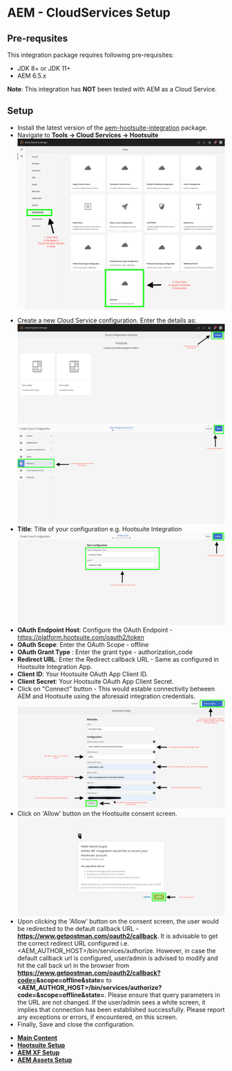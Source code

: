 # AEM - CloudServices Setup

## Pre-requsites
This integration package requires following pre-requisites:
* JDK 8+ or JDK 11+
* AEM 6.5.x

**Note**: This integration has **NOT** been tested with AEM as a Cloud Service.

## Setup
* Install the latest version of the [aem-hootsuite-integration](https://github.com/adobe/aem-hootsuite-integration/releases/download/1.1.0/hootsuite-integration.all-1.1.0.zip) package.
* Navigate to **Tools -> Cloud Services -> Hootsuite**
![CloudConfig](./images/cloudservices/cloudservices-1.png)
+ Create a new Cloud Service configuration. Enter the details as:
![create](./images/cloudservices/cloudservices-2.png)
![create-config](./images/cloudservices/cloudservices-3.png)
+ **Title**: Title of your configuration e.g. Hootsuite Integration
![config-title](./images/cloudservices/cloudservices-4.png)
+ **OAuth Endpoint Host**: Configure the OAuth Endpoint - https://platform.hootsuite.com/oauth2/token
+ **OAuth Scope**: Enter the OAuth Scope - offline
+ **OAuth Grant Type** : Enter the grant type - authorization_code
+ **Redirect URL**: Enter the Redirect callback URL - Same as configured in Hootsuite Integration App.
+ **Client ID**: Your Hootsuite OAuth App Client ID.
+ **Client Secret**: Your Hootsuite OAuth App Client Secret.
+ Click on "Connect" button - This would estable connectivity between AEM and Hootsuite using the aforesaid integration credentials.
![create-config](./images/cloudservices/cloudservices-5.png)
+ Click on 'Allow' button on the Hootsuite consent screen.
![consent-screen](./images/cloudservices/cloudservices-6.png)
+ Upon clicking the 'Allow' button on the consent screen, the user would be redirected to the default callback URL - **https://www.getpostman.com/oauth2/callback**. It is advisable to get the correct redirect URL configured i.e. <AEM_AUTHOR_HOST>/bin/services/authorize. However, in case the default callback url is configured, user/admin is advised to modify and hit the call back url in the browser from **https://www.getpostman.com/oauth2/callback?code=<VALUE>&scope=offline&state=<VALUE>** to 
**<AEM_AUTHOR_HOST>/bin/services/authorize?code=<VALUE>&scope=offline&state=<VALUE>**. Please ensure that query parameters in the URL are not changed. If the user/admin sees a white screen, it implies that connection has been established successfully. Please report any exceptions or errors, if encountered, on this screen.
+ Finally, Save and close the configuration.

* **[Main Content](../README.md)**
* **[Hootsuite Setup](./HOOTSUITE_SETUP.md)**
* **[AEM XF Setup](./AEM_XF_SETUP.md)**
* **[AEM Assets Setup](./AEM_ASSETS_SETUP.md)**